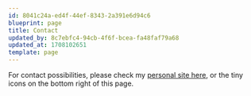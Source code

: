 ```yaml
---
id: 8041c24a-ed4f-44ef-8343-2a391e6d94c6
blueprint: page
title: Contact
updated_by: 8c7ebfc4-94cb-4f6f-bcea-fa48faf79a68
updated_at: 1708102651
template: page
---
```

For contact possibilities, please check my [personal site here](https://marcelbootsman.nl/), or the tiny icons on the bottom right of this page.